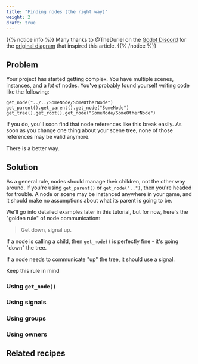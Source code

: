```yaml
---
title: "Finding nodes (the right way)"
weight: 2
draft: true
---
```


{{% notice info %}}
Many thanks to @TheDuriel on the [Godot Discord](https://discord.gg/zH7NUgz) for the [original diagram](https://cdn.discordapp.com/attachments/319225525052899328/585172151913676800/HowToSceneTree.jpg) that inspired this article.
{{% /notice %}}

## Problem

Your project has started getting complex. You have multiple scenes, instances, and a _lot_ of nodes. You've probably found yourself writing code like the following:

```gdscript
get_node("../../SomeNode/SomeOtherNode")
get_parent().get_parent().get_node("SomeNode")
get_tree().get_root().get_node("SomeNode/SomeOtherNode")
```

If you do, you'll soon find that node references like this break easily. As soon as you change one thing about your scene tree, none of those references may be valid anymore.

There is a better way.

## Solution

As a general rule, nodes should manage their children, not the other way around. If you're using `get_parent()` or `get_node("..")`, then you're headed for trouble. A node or scene may be instanced anywhere in your game, and it should make no assumptions about what its parent is going to be.

We'll go into detailed examples later in this tutorial, but for now, here's the "golden rule" of node communication:

> Get down, signal up.

If a node is calling a child, then `get_node()` is perfectly fine - it's going "down" the tree.

If a node needs to communicate "up" the tree, it should use a signal.

Keep this rule in mind

### Using `get_node()`

### Using signals

### Using groups

### Using owners


## Related recipes
